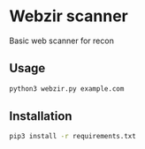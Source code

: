 # Webzir scanner
Basic web scanner for recon

## Usage
```sh
python3 webzir.py example.com
```

## Installation
```sh
pip3 install -r requirements.txt
```